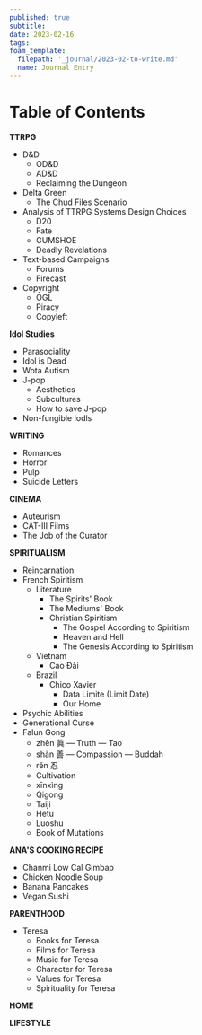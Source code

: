 ```yaml
---
published: true
subtitle:
date: 2023-02-16
tags:
foam_template:
  filepath: '_journal/2023-02-to-write.md'
  name: Journal Entry
---
```


# Table of Contents

**TTRPG**
- D&D
  - OD&D 
  - AD&D
  - Reclaiming the Dungeon
- Delta Green
  - The Chud Files Scenario
- Analysis of TTRPG Systems Design Choices
  - D20
  - Fate
  - GUMSHOE
  - Deadly Revelations
- Text-based Campaigns
  - Forums
  - Firecast
- Copyright
  - OGL
  - Piracy
  - Copyleft
  
**Idol Studies**
- Parasociality
- Idol is Dead
- Wota Autism
- J-pop
  - Aesthetics
  - Subcultures
  - How to save J-pop
- Non-fungible Iodls
  
**WRITING**
- Romances
- Horror
- Pulp
- Suicide Letters
  
**CINEMA**
- Auteurism
- CAT-III Films
- The Job of the Curator

**SPIRITUALISM**
- Reincarnation
- French Spiritism
  - Literature
    - The Spirits' Book
    - The Mediums' Book
    - Christian Spiritism
      - The Gospel According to Spiritism
      - Heaven and Hell
      - The Genesis According to Spiritism
  - Vietnam
    - Cao Đài
  - Brazil
    - Chico Xavier
      - Data Limite (Limit Date)
      - Our Home
- Psychic Abilities
- Generational Curse
- Falun Gong
  -  zhēn 眞 — Truth — Tao
  -  shàn 善 — Compassion — Buddah
  -  rěn 忍 
  -  Cultivation
  -  xīnxìng
  -  Qigong
  -  Taiji
  -  Hetu
  -  Luoshu
  -  Book of Mutations
  
**ANA'S COOKING RECIPE**
- Chanmi Low Cal Gimbap
- Chicken Noodle Soup
- Banana Pancakes
- Vegan Sushi 

**PARENTHOOD**
  - Teresa
    - Books for Teresa
    - Films for Teresa
    - Music for Teresa
    - Character for Teresa
    - Values for Teresa
    - Spirituality for Teresa

**HOME**

**LIFESTYLE**


